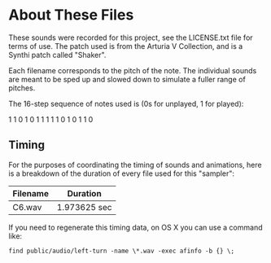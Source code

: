 # About These Files

These sounds were recorded for this project, see the LICENSE.txt file for terms of use.  The patch used is from the Arturia V Collection, and is a Synthi patch called "Shaker".

Each filename corresponds to the pitch of the note.  The individual sounds are meant to be sped up and slowed down to simulate a fuller range of pitches.

The 16-step sequence of notes used is (0s for unplayed, 1 for played):

1 1 0 1 0 1 1 1 1 1 0 1 0 1 1 0


## Timing

For the purposes of coordinating the timing of sounds and animations, here is a
breakdown of the duration of every file used for this "sampler":

| Filename | Duration     |
| -------- | ------------ |
| C6.wav   | 1.973625 sec |

If you need to regenerate this timing data, on OS X you can use a command like:

```find public/audio/left-turn -name \*.wav -exec afinfo -b {} \;```
